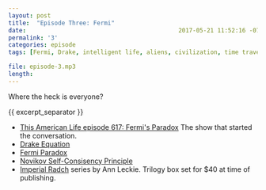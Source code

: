 ```yaml
---
layout: post
title:  "Episode Three: Fermi"
date:                                           2017-05-21 11:52:16 -0700
permalink: '3'
categories: episode
tags: [Fermi, Drake, intelligent life, aliens, civilization, time travel]

file: episode-3.mp3
length:
---
```


Where the heck is everyone?

{{ excerpt_separator }}


* [This American Life episode 617: Fermi's Paradox][TAL] The show that started the conversation.
* [Drake Equation][Drake]
* [Fermi Paradox][Fermi]
* [Novikov Self-Consisency Principle][Novikov]
* [Imperial Radch][leckie] series by Ann Leckie. Trilogy box set for $40 at time of publishing.

[TAL]: https://www.thisamericanlife.org/radio-archives/episode/617/fermis-paradox
[Drake]: https://en.wikipedia.org/wiki/Drake_equation
[Fermi]: https://en.wikipedia.org/wiki/Fermi_paradox
[Novikov]: https://en.wikipedia.org/wiki/Novikov_self-consistency_principle
[Leckie]: https://www.amazon.com/Imperial-Radch-Boxed-Trilogy-Ancillary/dp/0316513318

